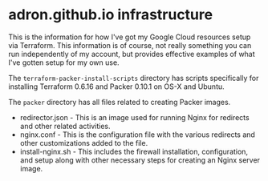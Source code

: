 # adron.github.io infrastructure

This is the information for how I've got my Google Cloud resources setup via Terraform. This information is of course, not really something you can run independently of my account, but provides effective examples of what I've gotten setup for my own use.

The `terraform-packer-install-scripts` directory has scripts specifically for installing Terraform 0.6.16 and Packer 0.10.1 on OS-X and Ubuntu.

The `packer` directory has all files related to creating Packer images.

* redirector.json - This is an image used for running Nginx for redirects and other related activities.
* nginx.conf - This is the configuration file with the various redirects and other customizations added to the file.
* install-nginx.sh - This includes the firewall installation, configuration, and setup along with other necessary steps for creating an Nginx server image.
